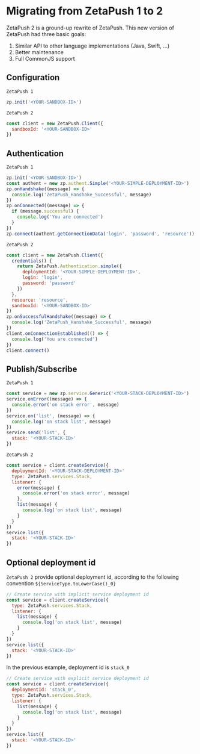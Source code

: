 # Migrating from ZetaPush 1 to 2

ZetaPush 2 is a ground-up rewrite of ZetaPush. This new version of ZetaPush had three basic goals:

1. Similar API to other language implementations (Java, Swift, ...)
2. Better maintenance
3. Full CommonJS support

## Configuration

`ZetaPush 1`

```js
zp.init('<YOUR-SANDBOX-ID>')
```

`ZetaPush 2`

```js
const client = new ZetaPush.Client({
  sandboxId: '<YOUR-SANDBOX-ID>'
})
```

## Authentication

`ZetaPush 1`

```js
zp.init('<YOUR-SANDBOX-ID>')
const authent = new zp.authent.Simple('<YOUR-SIMPLE-DEPLOYMENT-ID>')
zp.onHandshake((message) => {    
  console.log('ZetaPush_Hanshake_Successful', message)
})
zp.onConnected((message) => {
  if (message.successful) {
    console.log('You are connected')
  }
})
zp.connect(authent.getConnectionData('login', 'password', 'resource'))
```

`ZetaPush 2`

```js
const client = new ZetaPush.Client({
  credentials() {
    return ZetaPush.Authentication.simple({
      deploymentId: '<YOUR-SIMPLE-DEPLOYMENT-ID>',
      login: 'login',
      password: 'password'
    })
  },
  resource: 'resource',
  sandboxId: '<YOUR-SANDBOX-ID>'
})
zp.onSuccessfulHandshake((message) => {
  console.log('ZetaPush_Hanshake_Successful', message)
})
client.onConnectionEstablished(() => {
  console.log('You are connected')
})
client.connect()
```

## Publish/Subscribe

`ZetaPush 1`

```js
const service = new zp.service.Generic('<YOUR-STACK-DEPLOYMENT-ID>')
service.onError((message) => {
  console.error('on stack error', message)
})
service.on('list', (message) => {
  console.log('on stack list', message)
})
service.send('list', {
  stack: '<YOUR-STACK-ID>'
})
```

`ZetaPush 2`

```js
const service = client.createService({
  deploymentId: '<YOUR-STACK-DEPLOYMENT-ID>'
  type: ZetaPush.services.Stack,
  listener: {
    error(message) {
      console.error('on stack error', message)
    },
    list(message) {
      console.log('on stack list', message)
    }
  }
})
service.list({
  stack: '<YOUR-STACK-ID>'
})
```

## Optional deployment id

`ZetaPush 2` provide optional deployment id, according to the following convention `${ServiceType.toLowerCase()_0}`

```js
// Create service with implicit service deployment id
const service = client.createService({
  type: ZetaPush.services.Stack,
  listener: {
    list(message) {
      console.log('on stack list', message)
    }
  }
})
service.list({
  stack: '<YOUR-STACK-ID>'
})
```

In the previous example, deployment id is `stack_0`

```js
// Create service with explicit service deployment id
const service = client.createService({
  deploymentId: 'stack_0',
  type: ZetaPush.services.Stack,
  listener: {
    list(message) {
      console.log('on stack list', message)
    }
  }
})
service.list({
  stack: '<YOUR-STACK-ID>'
})
```
